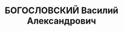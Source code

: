 ---
title: БОГОСЛОВСКИЙ Василий Александрович
description: 'Род. в 1900, Тверская губ., Новоторжский уезд, с. Завражье, русский,
  обр.: высшее, б/п. Проживал: Москва, 2-й Островский пер., д. 7, кв. 1. Начальник
  агроотдела Управления свиносовхозов Наркомата зерновых и животноводческих совхозов
  СССР

  Арестован 15.09.1937. Обв. в участии в диверсионно-вредительской террористической
  организации. Приговор: ВК ВС СССР, 28.11.1937 – ВМН. Расстрелян 28.11.1937, г.Москва.

  Реабилитирован ВК ВС СССР март 1956'
---